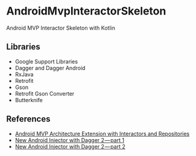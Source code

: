 # AndroidMvpInteractorSkeleton
Android MVP Interactor Skeleton with Kotlin

## Libraries
* Google Support Libraries
* Dagger and Dagger Android
* RxJava
* Retrofit
* Gson
* Retrofit Gson Converter
* Butterknife

## References
* [Android MVP Architecture Extension with Interactors and Repositories](https://blog.mindorks.com/android-mvp-architecture-extension-with-interactors-and-repositories-bd4b51972339)
* [New Android Injector with Dagger 2 — part 1](https://medium.com/@iammert/new-android-injector-with-dagger-2-part-1-8baa60152abe)
* [New Android Injector with Dagger 2 — part 2](https://medium.com/@iammert/new-android-injector-with-dagger-2-part-2-4af05fd783d0)
